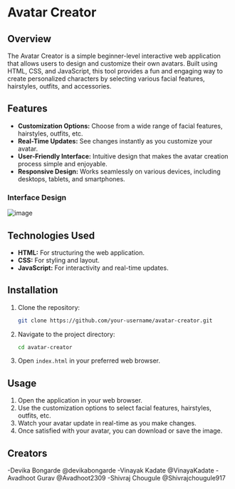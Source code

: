 # Avatar Creator

## Overview
The Avatar Creator is a simple beginner-level interactive web application that allows users to design and customize their own avatars. Built using HTML, CSS, and JavaScript, this tool provides a fun and engaging way to create personalized characters by selecting various facial features, hairstyles, outfits, and accessories.

## Features
- **Customization Options:** Choose from a wide range of facial features, hairstyles, outfits, etc.
- **Real-Time Updates:** See changes instantly as you customize your avatar.
- **User-Friendly Interface:** Intuitive design that makes the avatar creation process simple and enjoyable.
- **Responsive Design:** Works seamlessly on various devices, including desktops, tablets, and smartphones.

### Interface Design
  ![image](https://github.com/user-attachments/assets/e5d4d8db-ad14-48d7-8c4d-805025108350)


## Technologies Used
- **HTML:** For structuring the web application.
- **CSS:** For styling and layout.
- **JavaScript:** For interactivity and real-time updates.

## Installation
1. Clone the repository:
   ```bash
   git clone https://github.com/your-username/avatar-creator.git
   ```
2. Navigate to the project directory:
   ```bash
   cd avatar-creator
   ```
3. Open `index.html` in your preferred web browser.

## Usage
1. Open the application in your web browser.
2. Use the customization options to select facial features, hairstyles, outfits, etc.
3. Watch your avatar update in real-time as you make changes.
4. Once satisfied with your avatar, you can download or save the image.

## Creators 
-Devika Bongarde @devikabongarde
-Vinayak Kadate @VinayaKadate
-Avadhoot Gurav @Avadhoot2309
-Shivraj Chougule @Shivrajchougule917
